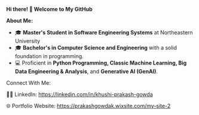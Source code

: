 **Hi there! 👋 Welcome to My GitHub**

**About Me:**
- 🎓 **Master's Student in Software Engineering Systems** at Northeastern University
- 🎓 **Bachelor's in Computer Science and Engineering** with a solid foundation in programming. 
- 💻 Proficient in **Python Programming, Classic Machine Learning, Big Data Engineering & Analysis**, and **Generative AI (GenAI)**.


Connect With Me:

🧑‍💼 LinkedIn: https://linkedin.com/in/khushi-prakash-gowda

🌐 Portfolio Website: https://prakashgowdak.wixsite.com/my-site-2
